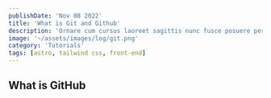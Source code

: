 ```yaml
---
publishDate: 'Nov 08 2022'
title: 'What is Git and Github'
description: 'Ornare cum cursus laoreet sagittis nunc fusce posuere per euismod dis vehicula a, semper fames lacus maecenas dictumst pulvinar neque enim non potenti. Torquent hac sociosqu eleifend potenti.'
image: '~/assets/images/log/git.png'
category: 'Tutorials'
tags: [astro, tailwind css, front-end]
---
```


## What is GitHub